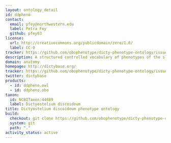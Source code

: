```yaml
---
layout: ontology_detail
id: ddpheno
contact:
  email: pfey@northwestern.edu
  label: Petra Fey
  github: pfey03
license:
  url: http://creativecommons.org/publicdomain/zero/1.0/
  label: CC-0
tracker: https://github.com/obophenotype/dicty-phenotype-ontology/issues
description: A structured controlled vocabulary of phenotypes of the slime-mould <i>Dictyostelium discoideum</i>.
domain: anatomy
homepage: http://dictybase.org/
tracker: https://github.com/obophenotype/dicty-phenotype-ontology/issues
twitter: dictybase
products:
  - id: ddpheno.owl
  - id: ddpheno.obo
taxon:
  id: NCBITaxon:44689
  label: Dictyostelium discoideum
title: Dictyostelium discoideum phenotype ontology
build:
  checkout: git clone https://github.com/obophenotype/dicty-phenotype-ontology.git
  system: git
  path: "."
activity_status: active
---
```



